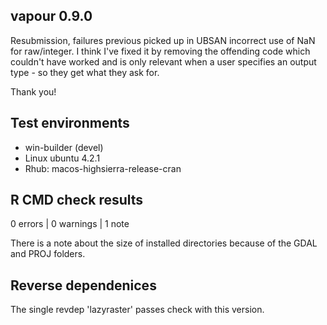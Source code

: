 ## vapour 0.9.0

Resubmission, failures previous picked up in UBSAN incorrect use of NaN for raw/integer. I think I've fixed it by removing the offending code
which couldn't have worked and is only relevant when a user specifies an output type - so they get what they ask for. 

Thank you! 

## Test environments

* win-builder (devel)
* Linux ubuntu 4.2.1
* Rhub:  macos-highsierra-release-cran

## R CMD check results

0 errors | 0 warnings | 1 note

There is a note about the size of installed directories  because 
 of the GDAL and PROJ folders. 

## Reverse dependenices

The single revdep 'lazyraster' passes check with this version. 


